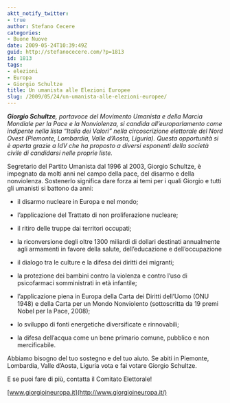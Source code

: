 ```yaml
---
aktt_notify_twitter:
- true
author: Stefano Cecere
categories:
- Buone Nuove
date: 2009-05-24T10:39:49Z
guid: http://stefanocecere.com/?p=1813
id: 1813
tags:
- elezioni
- Europa
- Giorgio Schultze
title: Un umanista alle Elezioni Europee
slug: /2009/05/24/un-umanista-alle-elezioni-europee/
---
```


_**Giorgio Schultze**, portavoce del Movimento Umanista e della Marcia Mondiale per la Pace e la Nonviolenza, si candida all’europarlamento come indipente nella lista “Italia dei Valori” nella circoscrizione elettorale del Nord Ovest (Piemonte, Lombardia, Valle d’Aosta, Liguria). <img src="http://www.umanista.org/wp-content/giorgio.jpg" alt="" align="left" />Questa opportunità si è aperta grazie a IdV che ha proposto a diversi esponenti della società civile di candidarsi nelle proprie liste._

Segretario del Partito Umanista dal 1996 al 2003, Giorgio Schultze, è impegnato da molti anni nel campo della pace, del disarmo e della nonviolenza. Sostenerlo significa dare forza ai temi per i quali Giorgio e tutti gli umanisti si battono da anni:
  
- il disarmo nucleare in Europa e nel mondo;
  
- l’applicazione del Trattato di non proliferazione nucleare;
  
- il ritiro delle truppe dai territori occupati;
  
- la riconversione degli oltre 1300 miliardi di dollari destinati annualmente agli armamenti in favore della salute, dell’educazione e dell’occupazione
  
- il dialogo tra le culture e la difesa dei diritti dei migranti;
  
- la protezione dei bambini contro la violenza e contro l’uso di psicofarmaci somministrati in età infantile;
  
- l’applicazione piena in Europa della Carta dei Diritti dell’Uomo (ONU 1948) e della Carta per un Mondo Nonviolento (sottoscritta da 19 premi Nobel per la Pace, 2008);
  
- lo sviluppo di fonti energetiche diversificate e rinnovabili;
  
- la difesa dell’acqua come un bene primario comune, pubblico e non mercificabile.

Abbiamo bisogno del tuo sostegno e del tuo aiuto. Se abiti in Piemonte, Lombardia, Valle d’Aosta, Liguria vota e fai votare Giorgio Schultze.
  
E se puoi fare di più, contatta il Comitato Elettorale!
  
[www.giorgioineuropa.it](http://www.giorgioineuropa.it/)